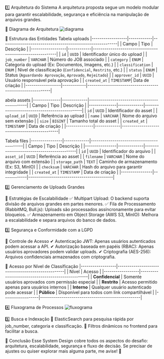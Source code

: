 1️⃣ Arquitetura do Sistema
A arquitetura proposta segue um modelo modular para garantir escalabilidade, segurança e eficiência na manipulação de arquivos grandes.

📌 Diagrama de Arquitetura
![diagrama](https://github.com/user-attachments/assets/e21ad401-23d8-490b-80a1-8dc5ea205dc6)

📌 Estrutura das Entidades
Tabela uploads
|------------------|------------|-----------------------------------------------------------|
| Campo            | Tipo       | Descrição                                                 |
|------------------|------------|-----------------------------------------------------------|
| `id`             | `UUID`     | Identificador único do upload                             |
| `job_number`     | `VARCHAR`  | Número do JOB associado                                   |
| `category`       | `ENUM`     | Categoria do upload (Ex: Documentos, Imagens, etc.)       |
| `classification` | `ENUM`     | Nível de classificação (`Confidencial`, `Restrito`, etc.) |
| `status`         | `ENUM`     | Status (`Aguardando Aprovação`, `Aprovado`, `Rejeitado`)  |
| `approver_id`    | `UUID`     | Usuário responsável pela aprovação                        |
| `created_at`     | `TIMESTAMP`| Data de criação                                           |
|------------------|------------|-----------------------------------------------------------|

abela assets
|--------------|-------------|----------------------------------------------|
| Campo        | Tipo        | Descrição                                    |
|--------------|-------------|----------------------------------------------|
| `id`         | `UUID`      | Identificador do asset                       |
| `upload_id`  | `UUID`      | Referência ao upload                         |
| `name`       | `VARCHAR`   | Nome do arquivo sem extensão                 |
| `size`       | `BIGINT`    | Tamanho total do asset                       |
| `created_at` | `TIMESTAMP` | Data de criação                              |
|--------------|-------------|----------------------------------------------|

Tabela files
|----------------|-------------|-------------------------------------------|
| Campo          | Tipo        | Descrição                                 |
|----------------|-------------|-------------------------------------------|
| `id`           | `UUID`      | Identificador do arquivo                  |
| `asset_id`     | `UUID`      | Referência ao asset                       |
| `filename`     | `VARCHAR`   | Nome do arquivo com extensão              |
| `storage_path` | `TEXT`      | Caminho de armazenamento (Ex: S3, MinIO)  |
| `checksum`     | `VARCHAR`   | Hash do arquivo para garantir integridade |
| `created_at`   | `TIMESTAMP` | Data de criação                           |
|----------------|-------------|-------------------------------------------|

2️⃣ Gerenciamento de Uploads Grandes

🔹 Estratégias de Escalabilidade
✅ Multipart Upload: O backend suporta divisão de arquivos grandes em partes menores.
✅ Fila de Processamento (RabbitMQ, Bull.js): Uploads são processados assíncronamente para evitar bloqueios.
✅ Armazenamento em Object Storage (AWS S3, MinIO): Melhora a escalabilidade e separa arquivos do banco de dados.

3️⃣ Segurança e Conformidade com a LGPD

🔹 Controle de Acesso
✔ Autenticação JWT: Apenas usuários autenticados podem acessar a API.
✔ Autorização baseada em papéis (RBAC): Apenas usuários aprovadores podem validar uploads.
✔ Criptografia (AES-256): Arquivos confidenciais armazenados com criptografia.

🔹 Acesso por Nível de Classificação
|------------------|---------------------------------------------------|
| Nível            | Acesso                                            |
|------------------|---------------------------------------------------|
| **Confidencial** | Somente usuários aprovados com permissão especial |
| **Restrito**     | Acesso permitido apenas para usuários internos    |
| **Interno**      | Qualquer usuário autenticado pode acessar         |
| **Público**      | Disponível para todos com link compartilhável     |
|------------------|---------------------------------------------------|

4️⃣ Fluxograma de Processos
![fluxograma](https://github.com/user-attachments/assets/428f2258-a519-405d-9708-0402427203ba)

5️⃣ Busca e Indexação
🔎 ElasticSearch para pesquisa rápida por job_number, categoria e classificação.
📂 Filtros dinâmicos no frontend para facilitar a busca.

🎯 Conclusão
Esse System Design cobre todos os aspectos do desafio: arquitetura, escalabilidade, segurança e fluxo de decisão. Se precisar de ajustes ou quiser explorar mais alguma parte, me avise! 🚀
